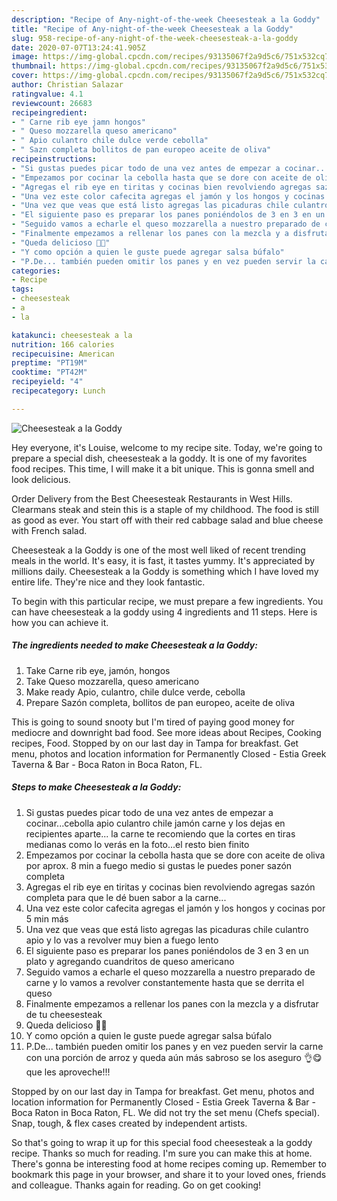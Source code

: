 ```yaml
---
description: "Recipe of Any-night-of-the-week Cheesesteak a la Goddy"
title: "Recipe of Any-night-of-the-week Cheesesteak a la Goddy"
slug: 958-recipe-of-any-night-of-the-week-cheesesteak-a-la-goddy
date: 2020-07-07T13:24:41.905Z
image: https://img-global.cpcdn.com/recipes/93135067f2a9d5c6/751x532cq70/cheesesteak-a-la-goddy-foto-principal.jpg
thumbnail: https://img-global.cpcdn.com/recipes/93135067f2a9d5c6/751x532cq70/cheesesteak-a-la-goddy-foto-principal.jpg
cover: https://img-global.cpcdn.com/recipes/93135067f2a9d5c6/751x532cq70/cheesesteak-a-la-goddy-foto-principal.jpg
author: Christian Salazar
ratingvalue: 4.1
reviewcount: 26683
recipeingredient:
- " Carne rib eye jamn hongos"
- " Queso mozzarella queso americano"
- " Apio culantro chile dulce verde cebolla"
- " Sazn completa bollitos de pan europeo aceite de oliva"
recipeinstructions:
- "Si gustas puedes picar todo de una vez antes de empezar a cocinar...cebolla apio culantro chile jamón carne y los dejas en recipientes aparte... la carne te recomiendo que la cortes en tiras medianas como lo verás en la foto...el resto bien finito"
- "Empezamos por cocinar la cebolla hasta que se dore con aceite de oliva por aprox. 8 min a fuego medio si gustas le puedes poner sazón completa"
- "Agregas el rib eye en tiritas y cocinas bien revolviendo agregas sazón completa para que le dé buen sabor a la carne..."
- "Una vez este color cafecita agregas el jamón y los hongos y cocinas por 5 min más"
- "Una vez que veas que está listo agregas las picaduras chile culantro apio y lo vas a revolver muy bien a fuego lento"
- "El siguiente paso es preparar los panes poniéndolos de 3 en 3 en un plato y agregando cuandritos de queso americano"
- "Seguido vamos a echarle el queso mozzarella a nuestro preparado de carne y lo vamos a revolver constantemente hasta que se derrita el queso"
- "Finalmente empezamos a rellenar los panes con la mezcla y a disfrutar de tu cheesesteak"
- "Queda delicioso 🤤🤤"
- "Y como opción a quien le guste puede agregar salsa búfalo"
- "P.De... también pueden omitir los panes y en vez pueden servir la carne con una porción de arroz y queda aún más sabroso se los aseguro 👌😋 que les aproveche!!!"
categories:
- Recipe
tags:
- cheesesteak
- a
- la

katakunci: cheesesteak a la 
nutrition: 166 calories
recipecuisine: American
preptime: "PT19M"
cooktime: "PT42M"
recipeyield: "4"
recipecategory: Lunch

---
```



![Cheesesteak a la Goddy](https://img-global.cpcdn.com/recipes/93135067f2a9d5c6/751x532cq70/cheesesteak-a-la-goddy-foto-principal.jpg)

Hey everyone, it's Louise, welcome to my recipe site. Today, we're going to prepare a special dish, cheesesteak a la goddy. It is one of my favorites food recipes. This time, I will make it a bit unique. This is gonna smell and look delicious.

Order Delivery from the Best Cheesesteak Restaurants in West Hills. Clearmans steak and stein this is a staple of my childhood. The food is still as good as ever. You start off with their red cabbage salad and blue cheese with French salad.

Cheesesteak a la Goddy is one of the most well liked of recent trending meals in the world. It's easy, it is fast, it tastes yummy. It's appreciated by millions daily. Cheesesteak a la Goddy is something which I have loved my entire life. They're nice and they look fantastic.


To begin with this particular recipe, we must prepare a few ingredients. You can have cheesesteak a la goddy using 4 ingredients and 11 steps. Here is how you can achieve it.

<!--inarticleads1-->

##### The ingredients needed to make Cheesesteak a la Goddy:

1. Take  Carne rib eye, jamón, hongos
1. Take  Queso mozzarella, queso americano
1. Make ready  Apio, culantro, chile dulce verde, cebolla
1. Prepare  Sazón completa, bollitos de pan europeo, aceite de oliva


This is going to sound snooty but I&#39;m tired of paying good money for mediocre and downright bad food. See more ideas about Recipes, Cooking recipes, Food. Stopped by on our last day in Tampa for breakfast. Get menu, photos and location information for Permanently Closed - Estia Greek Taverna &amp; Bar - Boca Raton in Boca Raton, FL. 

<!--inarticleads2-->

##### Steps to make Cheesesteak a la Goddy:

1. Si gustas puedes picar todo de una vez antes de empezar a cocinar...cebolla apio culantro chile jamón carne y los dejas en recipientes aparte... la carne te recomiendo que la cortes en tiras medianas como lo verás en la foto...el resto bien finito
1. Empezamos por cocinar la cebolla hasta que se dore con aceite de oliva por aprox. 8 min a fuego medio si gustas le puedes poner sazón completa
1. Agregas el rib eye en tiritas y cocinas bien revolviendo agregas sazón completa para que le dé buen sabor a la carne...
1. Una vez este color cafecita agregas el jamón y los hongos y cocinas por 5 min más
1. Una vez que veas que está listo agregas las picaduras chile culantro apio y lo vas a revolver muy bien a fuego lento
1. El siguiente paso es preparar los panes poniéndolos de 3 en 3 en un plato y agregando cuandritos de queso americano
1. Seguido vamos a echarle el queso mozzarella a nuestro preparado de carne y lo vamos a revolver constantemente hasta que se derrita el queso
1. Finalmente empezamos a rellenar los panes con la mezcla y a disfrutar de tu cheesesteak
1. Queda delicioso 🤤🤤
1. Y como opción a quien le guste puede agregar salsa búfalo
1. P.De... también pueden omitir los panes y en vez pueden servir la carne con una porción de arroz y queda aún más sabroso se los aseguro 👌😋 que les aproveche!!!


Stopped by on our last day in Tampa for breakfast. Get menu, photos and location information for Permanently Closed - Estia Greek Taverna &amp; Bar - Boca Raton in Boca Raton, FL. We did not try the set menu (Chefs special). Snap, tough, &amp; flex cases created by independent artists. 

So that's going to wrap it up for this special food cheesesteak a la goddy recipe. Thanks so much for reading. I'm sure you can make this at home. There's gonna be interesting food at home recipes coming up. Remember to bookmark this page in your browser, and share it to your loved ones, friends and colleague. Thanks again for reading. Go on get cooking!
